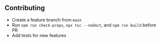## Contributing

- Create a feature branch from `main`
- Run `npm run check-props`, `npx tsc --noEmit`, and `npm run build` before PR
- Add tests for new features
